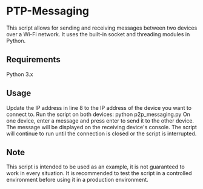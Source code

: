 # PTP-Messaging
This script allows for sending and receiving messages between two devices over a Wi-Fi network. It uses the built-in socket and threading modules in Python.

## Requirements
Python 3.x
## Usage
Update the IP address in line 8 to the IP address of the device you want to connect to.
Run the script on both devices: python p2p_messaging.py
On one device, enter a message and press enter to send it to the other device. The message will be displayed on the receiving device's console.
The script will continue to run until the connection is closed or the script is interrupted.
## Note
This script is intended to be used as an example, it is not guaranteed to work in every situation. It is recommended to test the script in a controlled environment before using it in a production environment. 
